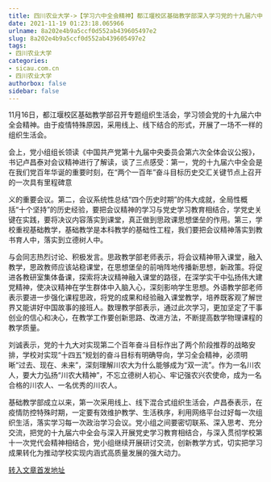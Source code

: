 ```yaml
---
title: 四川农业大学->【学习六中全会精神】都江堰校区基础教学部深入学习党的十九届六中全会精神 | sicau.com.cn
date: 2021-11-19 01:23:18.065966
urlname: 8a202e4b9a5ccf0d552ab439605497e2
slug: 8a202e4b9a5ccf0d552ab439605497e2
tags: 
- 四川农业大学
categories:
- sicau.com.cn
- 四川农业大学
authorbox: false
sidebar: false
---
```

11月16日，都江堰校区基础教学部召开专题组织生活会，学习领会党的十九届六中全会精神。由于疫情特殊原因，采用线上、线下结合的形式，开展了一场不一样的组织生活会。

会上，党小组组长领读《中国共产党第十九届中央委员会第六次全体会议公报》，书记卢昌泰对会议精神进行了解读，谈了三点感受：第一，党的十九届六中全会是在我们党百年华诞的重要时刻，在“两个一百年”奋斗目标历史交汇关键节点上召开的一次具有里程碑意
<!--more-->
义的重要会议。第二，会议系统性总结“四个历史时期”的伟大成就，全局性概括“十个坚持”的历史经验，要把会议精神的学习与党史学习教育相结合，学党史关键在实践，要将决议内容落实到课堂，真正做到思政课思想堡垒的作用。第三，学校重视基础教学，基础教学是本科教学的基础性工程，我们要把会议精神落实到教书育人中，落实到立德树人中。

与会同志热烈讨论、积极发言。思政教学部老师表示，将会议精神带入课堂，融入教学，思政教师应该站稳课堂，在思想堡垒的前哨阵地传播新思想，新政策。将促进各教研室集体备课，探索将决议精神融入课堂的路径，在深学实干中弘扬伟大建党精神，使决议精神在学生群体中入脑入心，深刻影响学生思想。外语教学部老师表示要进一步强化课程思政，将党的成果和经验融入课堂教学，培养既客观了解世界又能讲好中国故事的接班人。数理教学部表示，通过此次学习，更加坚定了干事创业的信心和决心，在教学工作要创新思路、改进方法，不断提高数学物理课程的教学质量。

刘诚表示，党的十九大对实现第二个百年奋斗目标作出了两个阶段推荐的战略安排，学校对实现“十四五”规划的奋斗目标有明确导向，学习全会精神，必须明晰“过去、现在、未来”，深刻理解川农大为什么能够成为“双一流”。作为一名川农人，要大力弘扬“川农大精神”，不忘立德树人初心、牢记强农兴农使命，成为一名合格的川农人、一名优秀的川农人。

基础教学部成立以来，第一次采用线上、线下混合式组织生活会，卢昌泰表示，在疫情防控特殊时期，一定要有效维护教学、生活秩序，利用网络平台过好每一次组织生活，落实学习每一次政治学习会议。党小组之间要密切联系、深入思考、充分交流，把党的十九届六中全会与深入开展党史学习教育相结合，与深入贯彻学校第十一次党代会精神相结合，党小组继续开展研讨交流，创新教学方式，切实把学习成果转化为推动学校实现内涵式高质量发展的强大动力。



[转入文章首发地址](https://news.sicau.edu.cn/info/1078/65542.htm)